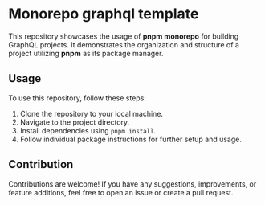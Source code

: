 # Monorepo graphql template

This repository showcases the usage of **pnpm monorepo** for building GraphQL projects. It demonstrates the organization and structure of a project utilizing **pnpm** as its package manager.

## Usage

To use this repository, follow these steps:

1. Clone the repository to your local machine.
2. Navigate to the project directory.
3. Install dependencies using `pnpm install`.
4. Follow individual package instructions for further setup and usage.

## Contribution

Contributions are welcome! If you have any suggestions, improvements, or feature additions, feel free to open an issue or create a pull request.
